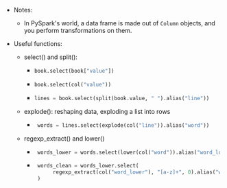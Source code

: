 - Notes:
  - In PySpark's world, a data frame is made out of `Column` objects, and you perform transformations on them.

- Useful functions:
  - select() and split():
    - ```python
      book.select(book["value"])
      ```
    - ```python
      book.select(col("value"))
      ```
    - ```python
      lines = book.select(split(book.value, " ").alias("line"))
      ```
  - explode(): reshaping data, exploding a list into rows
    -  ```python
        words = lines.select(explode(col("line")).alias("word"))
        ```
  - regexp_extract() and lower()
    - ```python
       words_lower = words.select(lower(col("word")).alias("word_lower"))
       ```
    - ```python 
       words_clean = words_lower.select(
            regexp_extract(col("word_lower"), "[a-z]+", 0).alias("word")
       )
      ```
